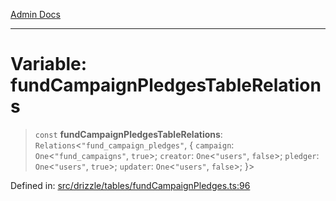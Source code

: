 [Admin Docs](/)

***

# Variable: fundCampaignPledgesTableRelations

> `const` **fundCampaignPledgesTableRelations**: `Relations`\<`"fund_campaign_pledges"`, \{ `campaign`: `One`\<`"fund_campaigns"`, `true`\>; `creator`: `One`\<`"users"`, `false`\>; `pledger`: `One`\<`"users"`, `true`\>; `updater`: `One`\<`"users"`, `false`\>; \}\>

Defined in: [src/drizzle/tables/fundCampaignPledges.ts:96](https://github.com/gautam-divyanshu/talawa-api/blob/84910820371ade6fdca33545b3a0fc1e929731b2/src/drizzle/tables/fundCampaignPledges.ts#L96)
